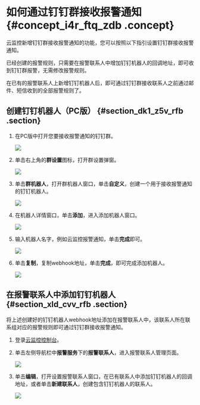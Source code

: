 # 如何通过钉钉群接收报警通知 {#concept_i4r_ftq_zdb .concept}

云监控新增钉钉群接收报警通知的功能，您可以按照以下指引设置钉钉群接收报警通知。

已经创建的报警规则，只需要在报警联系人中增加钉钉机器人的回调地址，即可收到钉钉群报警，无需修改报警规则。

在已有的报警联系人上新增钉钉机器人后，即可通过钉钉群接收联系人之前通过邮件、短信收到的全部报警规则了。

## 创建钉钉机器人（PC版） {#section_dk1_z5v_rfb .section}

1.  在PC版中打开您要接收报警通知的钉钉群。

    ![](http://static-aliyun-doc.oss-cn-hangzhou.aliyuncs.com/assets/img/6237/154717182921624_zh-CN.png)

2.  单击右上角的**群设置**图标，打开群设置弹窗。

    ![](http://static-aliyun-doc.oss-cn-hangzhou.aliyuncs.com/assets/img/6237/154717183021626_zh-CN.png)

3.  单击**群机器人**，打开群机器人窗口，单击**自定义**，创建一个用于接收报警通知的钉钉机器人。

    ![](http://static-aliyun-doc.oss-cn-hangzhou.aliyuncs.com/assets/img/6237/154717183021627_zh-CN.png)

4.  在机器人详情窗口，单击**添加**，进入添加机器人窗口。

    ![](http://static-aliyun-doc.oss-cn-hangzhou.aliyuncs.com/assets/img/6237/154717183021628_zh-CN.png)

5.  输入机器人名字，例如云监控报警通知，单击**完成**即可。

    ![](http://static-aliyun-doc.oss-cn-hangzhou.aliyuncs.com/assets/img/6237/154717183021631_zh-CN.png)

6.  单击**复制**，复制webhook地址，单击**完成**，即可完成添加机器人。

    ![](http://static-aliyun-doc.oss-cn-hangzhou.aliyuncs.com/assets/img/6237/154717183021632_zh-CN.png)


## 在报警联系人中添加钉钉机器人 {#section_xld_cvv_rfb .section}

将上述创建好的钉钉机器人webhook地址添加在报警联系人中，该联系人所在联系组对应的报警规则即可通过钉钉群接收报警通知。

1.  登录[云监控控制台](https://cms-intl.console.aliyun.com)。
2.  单击左侧导航栏中**报警服务**下的**报警联系人**，进入报警联系人管理页面。

    ![](http://static-aliyun-doc.oss-cn-hangzhou.aliyuncs.com/assets/img/6237/15471718305203_zh-CN.png)

3.  单击**编辑**，打开设置报警联系人窗口，在已有联系人中添加钉钉机器人的回调地址，或者单击**新建联系人**，创建包含钉钉机器人的联系人。

    ![](http://static-aliyun-doc.oss-cn-hangzhou.aliyuncs.com/assets/img/6237/15471718305204_zh-CN.jpg)


